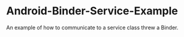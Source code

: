 Android-Binder-Service-Example
==============================

An example of how to communicate to a service class threw a Binder.
